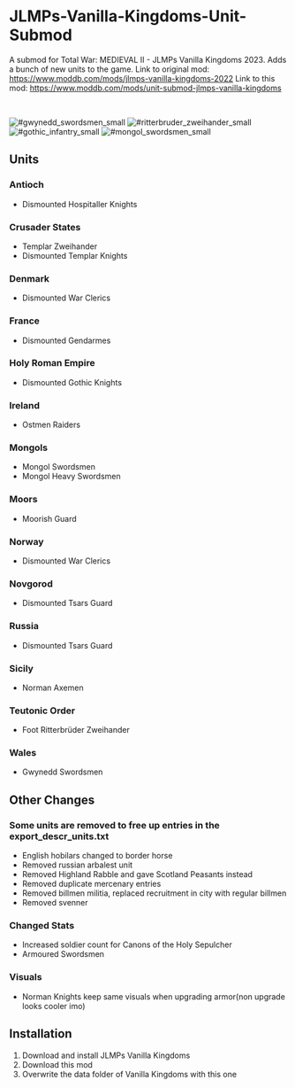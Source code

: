 # JLMPs-Vanilla-Kingdoms-Unit-Submod
A submod for Total War: MEDIEVAL II - JLMPs Vanilla Kingdoms 2023. Adds a bunch of new units to the game.
Link to original mod: https://www.moddb.com/mods/jlmps-vanilla-kingdoms-2022
Link to this mod: https://www.moddb.com/mods/unit-submod-jlmps-vanilla-kingdoms

<br>

![#gwynedd_swordsmen_small](https://github.com/rubenvanw/JLMPs-Vanilla-Kingdoms-Unit-Submod/assets/31618811/bf937596-e03a-4ad0-8eb6-a50d4aae5701)
![#ritterbruder_zweihander_small](https://github.com/rubenvanw/JLMPs-Vanilla-Kingdoms-Unit-Submod/assets/31618811/01cd808d-44aa-4edc-a430-af5804660576)
![#gothic_infantry_small](https://github.com/rubenvanw/JLMPs-Vanilla-Kingdoms-Unit-Submod/assets/31618811/944b8963-809c-4adc-820e-d3ae5bcf0bf6)
![#mongol_swordsmen_small](https://github.com/rubenvanw/JLMPs-Vanilla-Kingdoms-Unit-Submod/assets/31618811/7e74cba0-3991-44e7-bf28-4e26db04566c)

## Units

### Antioch
- Dismounted Hospitaller Knights
### Crusader States
- Templar Zweihander
- Dismounted Templar Knights
### Denmark
- Dismounted War Clerics
### France
- Dismounted Gendarmes
### Holy Roman Empire
- Dismounted Gothic Knights
### Ireland
- Ostmen Raiders
### Mongols
- Mongol Swordsmen
- Mongol Heavy Swordsmen
### Moors
- Moorish Guard
### Norway
- Dismounted War Clerics
### Novgorod
- Dismounted Tsars Guard
### Russia
- Dismounted Tsars Guard
### Sicily
- Norman Axemen
### Teutonic Order
- Foot Ritterbrüder Zweihander
### Wales
- Gwynedd Swordsmen

## Other Changes

### Some units are removed to free up entries in the export_descr_units.txt
- English hobilars changed to border horse
- Removed russian arbalest unit
- Removed Highland Rabble and gave Scotland Peasants instead
- Removed duplicate mercenary entries
- Removed billmen militia, replaced recruitment in city with regular billmen
- Removed svenner

### Changed Stats
- Increased soldier count for Canons of the Holy Sepulcher
- Armoured Swordsmen

### Visuals
- Norman Knights keep same visuals when upgrading armor(non upgrade looks cooler imo)

## Installation

1. Download and install JLMPs Vanilla Kingdoms
2. Download this mod
3. Overwrite the data folder of Vanilla Kingdoms with this one



